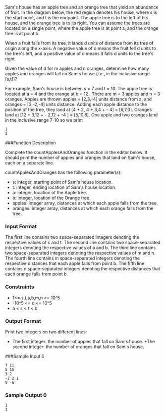 Sam's house has an apple tree and an orange tree that yield an abundance of fruit. In the diagram below, the red region denotes his house, where s is the start point, and t is the endpoint. The apple tree is to the left of his house, and the orange tree is to its right. You can assume the trees are located on a single point, where the apple tree is at point a, and the orange tree is at point b.


When a fruit falls from its tree, it lands d units of distance from its tree of origin along the x-axis. A negative value of d means the fruit fell d units to the tree's left, and a positive value of d means it falls d units to the tree's right.

Given the value of d for m apples and n oranges, determine how many apples and oranges will fall on Sam's house (i.e., in the inclusive range [s,t])?

For example, Sam's house is between s = 7 and t = 10. The apple tree is located at a = 4 and the orange at b = 12 . There are m = 3 apples and n = 3 oranges. Apples are thrown apples = [2,3,-4] units distance from a, and oranges = [3,-2,-4] units distance. Adding each apple distance to the position of the tree, they land at [4 + 2, 4 + 3,4 + - 4] = [6,7,0]. Oranges land at [12 + 3,12 + - 2,12 + -4 ] = [5,10,8]. One apple and two oranges land in the inclusive range 7-10 so we print
```
1
2
```

###Function Description

Complete the countApplesAndOranges function in the editor below. It should print the number of apples and oranges that land on Sam's house, each on a separate line.

countApplesAndOranges has the following parameter(s):

* s: integer, starting point of Sam's house location.
* t: integer, ending location of Sam's house location.
* a: integer, location of the Apple tree.
* b: integer, location of the Orange tree.
* apples: integer array, distances at which each apple falls from the tree.
* oranges: integer array, distances at which each orange falls from the tree.

### Input Format

The first line contains two space-separated integers denoting the respective values of s and t. 
The second line contains two space-separated integers denoting the respective values of a and b. 
The third line contains two space-separated integers denoting the respective values of m and n. 
The fourth line contains m space-separated integers denoting the respective distances that each apple falls from point b. 
The fifth line contains n space-separated integers denoting the respective distances that each orange falls from point b.

### Constraints
* 1<= s,t,a,b,m,n <= 10^5
* -10^5 <= d <= 10^5
* a < s < t < b

### Output Format

Print two integers on two different lines:

* The first integer: the number of apples that fall on Sam's house.
*The second integer: the number of oranges that fall on Sam's house.

###Sample Input 0
```
7 11
5 15
3 2
-2 2 1
5 -6
```

### Sample Output 0
```
1
1
```
